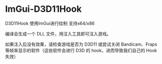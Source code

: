 # ImGui-D3D11Hook
D3D11Hook 使用ImGui进行绘制 支持x64/x86

编译会生成一个 DLL 文件，用注入工具即可注入游戏。

如果注入后没有效果，请检查游戏是否为 D3D11 或尝试关闭 Bandicam、Fraps 等帧率显示的软件（这些软件会进行 D3D 的 hook，进而导致我们自己的 Hook 失效）
